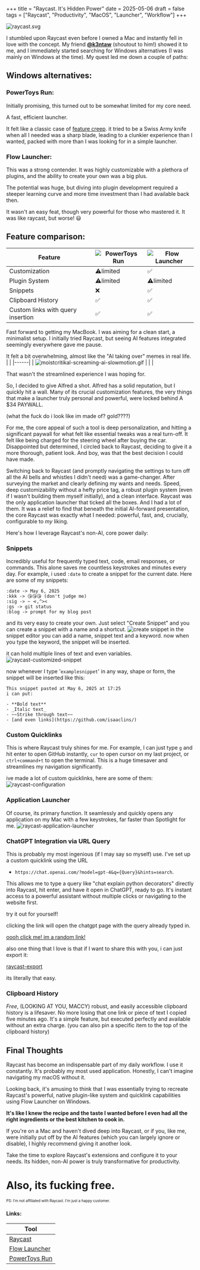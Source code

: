 +++
title = "Raycast. It's Hidden Power"
date = 2025-05-06
draft = false
tags = ["Raycast", "Productivity", "MacOS", "Launcher", "Workflow"]
+++

![raycast.svg](/images/svg/raycast.svg)

I stumbled upon Raycast even before I owned a Mac and instantly fell in love with the concept.
My friend [**@k3ntaw**](https://github.com/k3ntaw/) (shoutout to him!) showed it to me, and I immediately started searching for Windows alternatives (I was mainly on Windows at the time).
My quest led me down a couple of paths:

## Windows alternatives:

### **PowerToys Run**:

Initially promising, this turned out to be somewhat limited for my core need.

A fast, efficient launcher.

It felt like a classic case of [feature creep](https://en.wikipedia.org/wiki/Feature_creep). it tried to be a Swiss Army knife when all I needed was a sharp blade, leading to a clunkier experience than I wanted, packed with more than I was looking for in a simple launcher.

### **Flow Launcher**:

This was a strong contender.
It was highly customizable with a plethora of plugins, and the ability to create your own was a big plus.

The potential was huge, but diving into plugin development required a steeper learning curve and more time investment than I had available back then.

It wasn't an easy feat, though very powerful for those who mastered it.
It was like raycast, but worse! 😃

## Feature comparison:

| Feature                           | ![PowerToys Run](/images/svg/powertoys-run.svg) | ![Flow Launcher](/images/svg/flow-launcher.svg) |
| --------------------------------- | ----------------------------------------------- | ----------------------------------------------- |
| Customization                     | ⚠️limited                                       | ✅                                              |
| Plugin System                     | ⚠️limited                                       | ⚠️limited                                       |
| Snippets                          | ❌                                              | ✅                                              |
| Clipboard History                 | ✅                                              | ✅                                              |
| Custom links with query insertion | ✅                                              | ✅                                              |

Fast forward to getting my MacBook. I was aiming for a clean start, a minimalist setup.
I initially tried Raycast, but seeing AI features integrated seemingly everywhere gave me pause.

It felt a bit overwhelming, almost like the "AI taking over" memes in real life.
| |
|------|
| ![moistcritikal-screaming-ai-slowmotion.gif](/images/moistcritikal-screaming-ai-slowmotion.gif) |
| |

That wasn't the streamlined experience I was hoping for.

So, I decided to give Alfred a shot. Alfred has a solid reputation, but I quickly hit a wall.
Many of its crucial customization features, the very things that make a launcher truly personal and powerful, were locked behind A $34 PAYWALL.

(what the fuck do i look like im made of? gold????)

For me, the core appeal of such a tool is deep personalization, and hitting a significant paywall for what felt like essential tweaks was a real turn-off.
It felt like being charged for the steering wheel after buying the car.
Disappointed but determined, I circled back to Raycast, deciding to give it a more thorough, patient look.
And boy, was that the best decision I could have made.

Switching back to Raycast (and promptly navigating the settings to turn off all the AI bells and whistles I didn't need) was a game-changer.
After surveying the market and clearly defining my wants and needs. Speed, deep customizability without a hefty price tag, a robust plugin system (even if I wasn't building them myself initially), and a clean interface. Raycast was the only application launcher that ticked all the boxes.
And I had a lot of them. It was a relief to find that beneath the initial AI-forward presentation, the core Raycast was exactly what I needed: powerful, fast, and, crucially, configurable to _my_ liking.

Here's how I leverage Raycast's non-AI, core power daily:

### Snippets

Incredibly useful for frequently typed text, code, email responses, or commands. This alone saves me countless keystrokes and minutes every day.
For example, i used `:date` to create a snippet for the current date. Here are some of my snippets:

```
:date -> May 6, 2025
:kkk -> 😘😘😘 (don't judge me)
:sig -> ~ ⋖,^><
:gs -> git status
:blog -> prompt for my blog post
```

and its very easy to create your own.
Just select "Create Snippet" and you can create a snippet with a name and a shortcut.
![create snippet](/images/raycast-create-snippet.png?raw=true)
in the snippet editor you can add a name, snippet text and a keyword.
now when you type the keyword, the snippet will be inserted.

it can hold multiple lines of text and even variables.
![raycast-customized-snippet](/images/raycast-customized-snippet.png?raw=true)

now whenever I type '`examplesnippet`' in any way, shape or form, the snippet will be inserted like this:

```
This snippet pasted at May 6, 2025 at 17:25
i can put:

- **Bold text**
- _Italic text_
- ~~Strike through text~~
- [and even links](https://github.com/isaaclins/)
```

### Custom Quicklinks

This is where Raycast truly shines for me. For example, I can just type `g` and hit enter to open GitHub instantly, `cur` to open cursor on my last project, or `ctrl+command+t` to open the terminal. This is a huge timesaver and streamlines my navigation significantly.

ive made a lot of custom quicklinks, here are some of them:
![raycast-configuration](/images/raycast-configuration.png?raw=true)

### Application Launcher

Of course, its primary function. It seamlessly and quickly opens any application on my Mac with a few keystrokes, far faster than Spotlight for me.
![raycast-application-launcher](/images/raycast-application-launcher.png?raw=true)

### ChatGPT Integration via URL Query

This is probably my most ingenious (if I may say so myself) use. I've set up a custom quicklink using the URL

- `https://chat.openai.com/?model=gpt-4&q={Query}&hints=search`.

This allows me to type a query like "chat explain python decorators" directly into Raycast, hit enter, and have it open in ChatGPT, ready to go. It's instant access to a powerful assistant without multiple clicks or navigating to the website first.

try it out for yourself!

clicking the link will open the chatgpt page with the query already typed in.

[oooh click me! im a random link!](https://chat.openai.com/?hints=search&q=Hey+there%21+Can+you+explain+how+to+use+ChatGPT+URL+parameters?)

also one thing that I love is that if I want to share this with you, i can just export it:

[raycast-export](https://ray.so/quicklinks/shared?quicklinks=%7B%22link%22:%22https:%5C/%5C/chat.openai.com%5C/?model%3Dgpt-4%26q%3D%7Bargument%20name%3D%5C%22Argument%5C%22%7D%26hints%3Dsearch%22,%22name%22:%22Ask%20ChatGPT%22%7D)

its literally that easy.

### Clipboard History

_Free_, (LOOKING AT YOU, MACCY) robust, and easily accessible clipboard history is a lifesaver.
No more losing that one link or piece of text I copied five minutes ago.
It's a simple feature, but executed perfectly and available without an extra charge.
(you can also pin a specific item to the top of the clipboard history)

## Final Thoughts

Raycast has become an indispensable part of my daily workflow.
I use it constantly. It's probably my most used application.
Honestly, I can't imagine navigating my macOS without it.

Looking back, it's amusing to think that I was essentially trying to recreate Raycast's powerful, native plugin-like system and quicklink capabilities using Flow Launcher on Windows.

**It's like I knew the recipe and the taste I wanted before I even had all the right ingredients or the best kitchen to cook in.**

If you're on a Mac and haven't dived deep into Raycast, or if you, like me, were initially put off by the AI features (which you can largely ignore or disable), I highly recommend giving it another look.

Take the time to explore Raycast's extensions and configure it to your needs.
Its hidden, non-AI power is truly transformative for productivity.

# Also, its fucking free.

<sup><sup>PS: I'm not affiliated with Raycast. I'm just a happy customer.</sup></sup>

#### Links:

| Tool                                                    |
| ------------------------------------------------------- |
| [Raycast](https://www.raycast.com/)                     |
| [Flow Launcher](https://flowlauncher.com/)              |
| [PowerToys Run](https://github.com/microsoft/PowerToys) |
